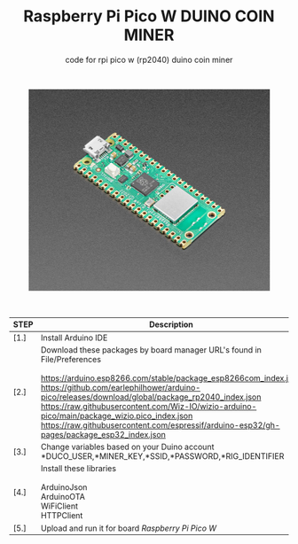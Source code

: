 <h1 align="center">Raspberry Pi Pico W DUINO COIN MINER</h1>
<p align="center">
code for rpi pico w (rp2040) duino coin miner
</p>
 
<br>
<p align="center">
<img src="RpiPico.jpg" width="435" height="364"/>
</p>
<br>


STEP  | Description
------------- | -------------
[1.]  | Install Arduino IDE
[2.]  | Download these packages by board manager URL's found in File/Preferences <br><br> https://arduino.esp8266.com/stable/package_esp8266com_index.json <br> https://github.com/earlephilhower/arduino-pico/releases/download/global/package_rp2040_index.json <br> https://raw.githubusercontent.com/Wiz-IO/wizio-arduino-pico/main/package_wizio.pico_index.json <br> https://raw.githubusercontent.com/espressif/arduino-esp32/gh-pages/package_esp32_index.json
[3.] | Change variables based on your Duino account *DUCO_USER,*MINER_KEY,*SSID,*PASSWORD,*RIG_IDENTIFIER
[4.] | Install these libraries <br> <br> ArduinoJson <br> ArduinoOTA <br> WiFiClient <br> HTTPClient
[5.] | Upload and run it for board *Raspberry Pi Pico W*
 



